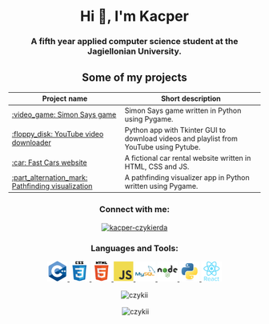<h1 align="center">Hi 👋, I'm Kacper</h1>
<h3 align="center">A fifth year applied computer science student at the Jagiellonian University.</h3>

<div align="center">
  
  <p>
    <h2>Some of my projects</h2>
    <table>
      <thead>
        <tr>
          <th> Project name </th>
          <th> Short description </th>
        </tr>
      </thead>
      <tbody>
        <tr>
          <td><a href="https://github.com/Czykii/Simon-says">:video_game: Simon Says game </a></td>
          <td>Simon Says game written in Python using Pygame.</td>
        </tr>
        <tr>
          <td><a href="https://github.com/Czykii/Video-downloader">:floppy_disk: YouTube video downloader</a></td>
          <td>Python app with Tkinter GUI to download videos and playlist from YouTube using Pytube.</td>
        </tr>
        <tr>
          <td><a href="https://github.com/Czykii/Techniki-WWW-strona-dynamiczna">:car: Fast Cars website</a></td>
          <td>A fictional car rental website written in HTML, CSS and JS.</td>
        </tr>
        <tr>
          <td><a href="https://github.com/Czykii/Pathfinding-Visualization">:part_alternation_mark: Pathfinding visualization</a></td>
          <td>A pathfinding visualizer app in Python written using Pygame.</td>
        </tr>
      </tbody>
    </table>
  </p>
</div>

<h3 align="center">Connect with me:</h3>
<p align="center">
<a href="https://linkedin.com/in/kacper-czykierda" target="blank"><img align="center" src="https://raw.githubusercontent.com/rahuldkjain/github-profile-readme-generator/master/src/images/icons/Social/linked-in-alt.svg" alt="kacper-czykierda" height="30" width="40" /></a>
</p>

<h3 align="center">Languages and Tools:</h3>
<p align="center"> <a href="https://www.w3schools.com/cpp/" target="_blank" rel="noreferrer"> <img src="https://raw.githubusercontent.com/devicons/devicon/master/icons/cplusplus/cplusplus-original.svg" alt="cplusplus" width="40" height="40"/> </a> <a href="https://www.w3schools.com/css/" target="_blank" rel="noreferrer"> <img src="https://raw.githubusercontent.com/devicons/devicon/master/icons/css3/css3-original-wordmark.svg" alt="css3" width="40" height="40"/> </a> <a href="https://www.w3.org/html/" target="_blank" rel="noreferrer"> <img src="https://raw.githubusercontent.com/devicons/devicon/master/icons/html5/html5-original-wordmark.svg" alt="html5" width="40" height="40"/> </a> <a href="https://developer.mozilla.org/en-US/docs/Web/JavaScript" target="_blank" rel="noreferrer"> <img src="https://raw.githubusercontent.com/devicons/devicon/master/icons/javascript/javascript-original.svg" alt="javascript" width="40" height="40"/> </a> <a href="https://www.mysql.com/" target="_blank" rel="noreferrer"> <img src="https://raw.githubusercontent.com/devicons/devicon/master/icons/mysql/mysql-original-wordmark.svg" alt="mysql" width="40" height="40"/> </a> <a href="https://nodejs.org" target="_blank" rel="noreferrer"> <img src="https://raw.githubusercontent.com/devicons/devicon/master/icons/nodejs/nodejs-original-wordmark.svg" alt="nodejs" width="40" height="40"/> </a> <a href="https://www.python.org" target="_blank" rel="noreferrer"> <img src="https://raw.githubusercontent.com/devicons/devicon/master/icons/python/python-original.svg" alt="python" width="40" height="40"/> </a> <a href="https://reactjs.org/" target="_blank" rel="noreferrer"> <img src="https://raw.githubusercontent.com/devicons/devicon/master/icons/react/react-original-wordmark.svg" alt="react" width="40" height="40"/> </a> </p>

<div align="center">
<p><img align="center" src="https://github-readme-stats.vercel.app/api/top-langs?username=czykii&show_icons=true&locale=en&layout=compact" alt="czykii" /></p>
</div>

<div align="center">
<p>&nbsp;<img align="center" src="https://github-readme-stats.vercel.app/api?username=czykii&show_icons=true&locale=en" alt="czykii" /></p>
</div>  
